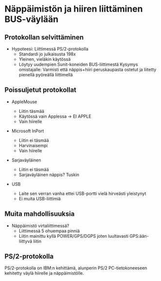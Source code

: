 
# Näppäimistön ja hiiren liittäminen BUS-väylään

## Protokollan selvittäminen
* Hypoteesi: Liittimessä PS/2-protokolla
	* Standardi jo julkaisusta 198x
	* Yleinen, vieläkin käytössä
	* Löytyy uudempien Sunit-koneiden BUS-liittimestä
	 Kysymys omistajalle: Varmisti että näppis+hiiri peruskaupasta ostetut ja liitetty pienellä pyöreällä liittimellä

## Poissuljetut protokollat
* AppleMouse
	* Liitin täsmää
	* Käytössä vain Applessa -> EI APPLE
	* Vain hiirelle

* Microsoft InPort
	* Liitin ei täsmää
	* Harvinaisempi
	* Vain hiirelle

* Sarjaväyläinen
	* Liitin ei täsmää
	* Sarjaväyläinen näppis? Tuskin

* USB
	* Laite sen verran vanha ettei USB-portti vielä hirveästi yleistynyt
	* Ei muita USB-liittimiä

## Muita mahdollisuuksia
* Näppäimistö virtaliittimessä?
	* Liittimessä 5 ohuempaa pinniä
	* Liitin mainittu kyllä POWER/GPS/DGPS joten luultavasti GPS:ään-liittyvä liitin

## PS/2-protokolla

PS/2-protokolla on IBM:n kehittämä, alunperin PS/2 PC-tietokoneeseen kehitetty väylä hiirelle ja näppäimistölle.